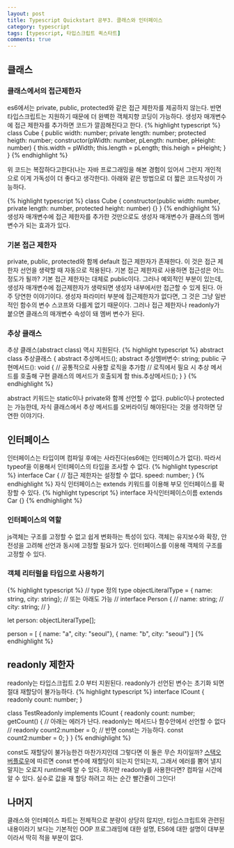 ```yaml
---
layout: post
title: Typescript Quickstart 공부3. 클래스와 인터페이스
category: typescript
tags: [typescript, 타입스크립트 퀵스타트]
comments: true
---
```

## 클래스
### 클래스에서의 접근제한자
es6에서는 private, public, protected와 같은 접근 제한자를 제공하지 않는다. 반면 타입스크립트는 지원하기 때문에 더 완벽한 객체지향 코딩이 가능하다. 생성자 매개변수에 접근 제한자를 추가하면 코드가 깔끔해진다고 한다.
{% highlight typescript %}
class Cube {
  public width: number;
  private length: number;
  protected heigth: number;
  constructor(pWidth: number, pLength: number, pHeight: number) {
    this.width = pWidth;
    this.length = pLength;
    this.heigh = pHeight;
  }
}
{% endhighlight %}

위 코드는 복잡하다고한다(나는 자바 프로그래밍을 해본 경험이 있어서 그런지 개인적으로 이게 가독성이 더 좋다고 생각한다). 아래와 같은 방법으로 더 짧은 코드작성이 가능하다.

{% highlight typescript %}
class Cube {
  constructor(public width: number, private length: number, protected height: number) {}
}
{% endhighlight %}
생성자 매개변수에 접근 제한자를 추가한 것만으로도 생성자 매개변수가 클래스의 멤버 변수가 되는 효과가 있다.

### 기본 접근 제한자
private, public, protected와 함께 default 접근 제한자가 존재한다. 이 것은 접근 제한자 선언을 생략할 때 자동으로 적용된다. 기본 접근 제한자로 사용하면 접근성은 어느정도가 될까? 기본 접근 제한자는 대체로 public이다. 그러나 예외적인 부분이 있는데, 생성자 매개변수에 접근제한자가 생략되면 생성자 내부에서만 접근할 수 있게 된다. 아주 당연한 이야기이다. 생성자 파라미터 부분에 접근제한자가 없다면, 그 것은 그냥 일반적인 함수의 변수 스코프와 다를게 없기 때문이다. 그러나 접근 제한자나 readonly가 붙으면 클래스의 매개변수 속성이 돼 멤버 변수가 된다.

### 추상 클래스
추상 클래스(abstract class) 역시 지원된다.
{% highlight typescript %}
abstract class 추상클래스 {
  abstract 추상메서드();
  abstract 추상멤버변수: string;
  public 구현메서드(): void {
    // 공통적으로 사용할 로직을 추가함
    // 로직에서 필요 시 추상 메서드를 호출해 구현 클래스의 메서드가 호출되게 함
    this.추상메서드();
  }
}
{% endhighlight %}

abstract 키워드는 static이나 private와 함께 선언할 수 없다. public이나 protected는 가능한데, 자식 클래스에서 추상 메서드를 오버라이딩 해야된다는 것을 생각하면 당연한 이야기다.

## 인터페이스
인터페이스는 타입이며 컴파일 후에는 사라진다(es6에는 인터페이스가 없다). 따라서 typeof을 이용해서 인터페이스의 타입을 조사할 수 없다.
{% highlight typescript %}
interface Car {
  // 접근 제한자는 설정할 수 없다.
  speed: number;
}
{% endhighlight %}
자식 인터페이스는 extends 키워드를 이용해 부모 인터페이스를 확장할 수 있다.
{% highlight typescript %}
interface 자식인터페이스이름 extends Car {}
{% endhighlight %}

### 인터페이스의 역할
js객체는 구조를 고정할 수 없고 쉽게 변화하는 특성이 있다. 객체는 유지보수와 확장, 안전성을 고려해 선언과 동시에 고정할 필요가 있다. 인터페이스를 이용해 객체의 구조를 고정할 수 있다.

### 객체 리터럴을 타입으로 사용하기
{% highlight typescript %}
// type 정의
type objectLiteralType =  { name: string, city: string};
// 또는 아래도 가능
// interface Person {
//   name: string;
//   city: string; 
// }

let person: objectLiteralType[];

person = [
  { name: "a", city: "seoul"},
  { name: "b", city: "seoul"}
]
{% endhighlight %}


## readonly 제한자
readonly는 타입스크립트 2.0 부터 지원된다. readonly가 선언된 변수는 초기화 되면 절대 재할당이 불가능하다.
{% highlight typescript %}
interface ICount {
  readonly count: number;
}

class TestReadonly implements ICount {
  readonly count: number;
  getCount() {
    // 아래는 에러가 난다. readonly는 메서드나 함수안에서 선언할 수 없다
    // readonly count2:number = 0;
    // 반면 const는 가능하다.
    const count2:number = 0;
  }
}
{% endhighlight %}

const도 재할당이 불가능한건 마찬가지인데 그렇다면 이 둘은 무슨 차이일까? [스택오버플로우](https://stackoverflow.com/questions/46561155/difference-between-const-and-readonly-in-typescript)에 따르면 const 변수에 재할당이 되는지 안되는지, 그래서 에러를 뿜어 낼지 말지는 오로지 runtime때 알 수 있다. 하지만 readonly를 사용한다면? 컴파일 시간에 알 수 있다. 실수로 값을 재 할당 하려고 하는 순간 빨간줄이 그인다!

## 나머지
클래스와 인터페이스 파트는 전체적으로 분량이 상당히 많지만, 타입스크립트와 관련된 내용이라기 보다는 기본적인 OOP 프로그래밍에 대한 설명, ES6에 대한 설명이 대부분이라서 딱히 적을 부분이 없다.
